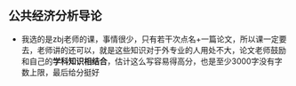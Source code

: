 ## **公共经济分析导论**

- 我选的是zbj老师的课，事情很少，只有若干次点名+一篇论文，所以课一定要去，老师讲的还可以，就是这些知识对于外专业的人用处不大，论文老师鼓励和自己的**学科知识相结合**，估计这么写容易得高分，也是至少3000字没有字数上限，最后给分挺好